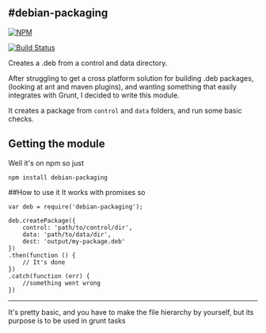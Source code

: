 #debian-packaging
----------------------------------------

[![NPM](https://nodei.co/npm/debian-package.png)](https://npmjs.org/package/debian-package)

[![Build Status](http://ci.paulvarache.ninja/job/debian-packaging/badge/icon)](http://ci.paulvarache.ninja/job/debian-packaging/)

Creates a .deb from a control and data directory.

After struggling to get a cross platform solution for building .deb packages,
(looking at ant and maven plugins), and wanting something that easily integrates
with Grunt, I decided to write this module.

It creates a package from `control` and `data` folders, and run some basic
checks.

## Getting the module

Well it's on npm so just
```
npm install debian-packaging
```

##How to use it
It works with promises so
```
var deb = require('debian-packaging');

deb.createPackage({
    control: 'path/to/control/dir',
    data: 'path/to/data/dir',
    dest: 'output/my-package.deb'
})
.then(function () {
    // It's done
})
.catch(function (err) {
    //something went wrong
})

```
---------------------------------------
It's pretty basic, and you have to make the file hierarchy by yourself,
but its purpose is to be used in grunt tasks
